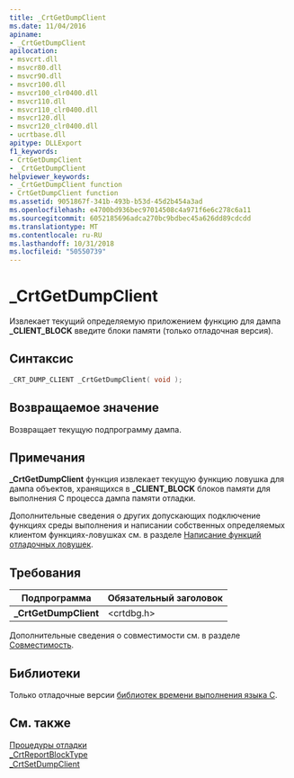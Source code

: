 ```yaml
---
title: _CrtGetDumpClient
ms.date: 11/04/2016
apiname:
- _CrtGetDumpClient
apilocation:
- msvcrt.dll
- msvcr80.dll
- msvcr90.dll
- msvcr100.dll
- msvcr100_clr0400.dll
- msvcr110.dll
- msvcr110_clr0400.dll
- msvcr120.dll
- msvcr120_clr0400.dll
- ucrtbase.dll
apitype: DLLExport
f1_keywords:
- CrtGetDumpClient
- _CrtGetDumpClient
helpviewer_keywords:
- _CrtGetDumpClient function
- CrtGetDumpClient function
ms.assetid: 9051867f-341b-493b-b53d-45d2b454a3ad
ms.openlocfilehash: e4700bd936bec97014508c4a971f6e6c278c6a11
ms.sourcegitcommit: 6052185696adca270bc9bdbec45a626dd89cdcdd
ms.translationtype: MT
ms.contentlocale: ru-RU
ms.lasthandoff: 10/31/2018
ms.locfileid: "50550739"
---
```

# <a name="crtgetdumpclient"></a>_CrtGetDumpClient

Извлекает текущий определяемую приложением функцию для дампа **_CLIENT_BLOCK** введите блоки памяти (только отладочная версия).

## <a name="syntax"></a>Синтаксис

```C
_CRT_DUMP_CLIENT _CrtGetDumpClient( void );
```

## <a name="return-value"></a>Возвращаемое значение

Возвращает текущую подпрограмму дампа.

## <a name="remarks"></a>Примечания

**_CrtGetDumpClient** функция извлекает текущую функцию ловушка для дампа объектов, хранящихся в **_CLIENT_BLOCK** блоков памяти для выполнения C процесса дампа памяти отладки.

Дополнительные сведения о других допускающих подключение функциях среды выполнения и написании собственных определяемых клиентом функциях-ловушках см. в разделе [Написание функций отладочных ловушек](/visualstudio/debugger/debug-hook-function-writing).

## <a name="requirements"></a>Требования

|Подпрограмма|Обязательный заголовок|
|-------------|---------------------|
|**_CrtGetDumpClient**|\<crtdbg.h>|

Дополнительные сведения о совместимости см. в разделе [Совместимость](../../c-runtime-library/compatibility.md).

## <a name="libraries"></a>Библиотеки

Только отладочные версии [библиотек времени выполнения языка C](../../c-runtime-library/crt-library-features.md).

## <a name="see-also"></a>См. также

[Процедуры отладки](../../c-runtime-library/debug-routines.md)<br/>
[_CrtReportBlockType](crtreportblocktype.md)<br/>
[_CrtSetDumpClient](crtsetdumpclient.md)<br/>
